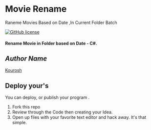 # Movie Rename
Raneme Movies Based on Date ,In Current Folder Batch


[![GitHub license](https://img.shields.io/github/license/microsoft/Web-Dev-For-Beginners.svg)](https://github.com/microsoft/Web-Dev-For-Beginners/blob/master/LICENSE)




#### Rename Movie in Folder based on Date - C#.


## *Author Name*
[Kourosh](https://github.com/jkourosh)


## Deploy your's

You can deploy, or publish your program .

1. Fork this repo
2. Review  through the Code then creating your Idea.
3. Open up files with your favorite text editor and hack away. It's that simple.

